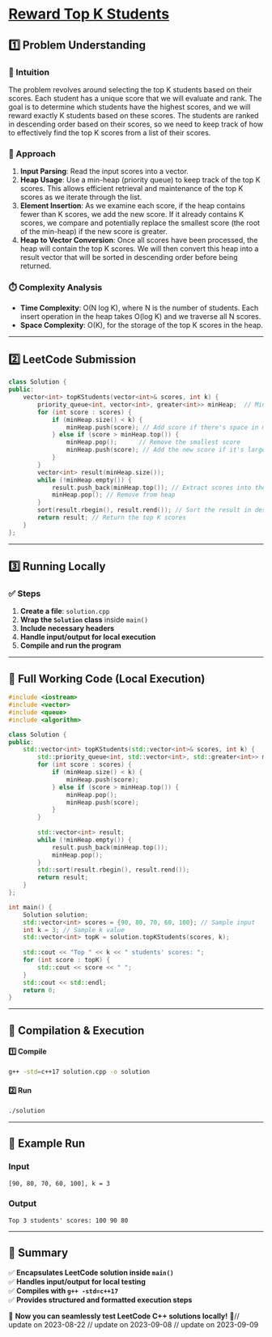 # **[Reward Top K Students](https://leetcode.com/problems/reward-top-k-students/description/)**  

## **1️⃣ Problem Understanding**  
### **📌 Intuition**  
The problem revolves around selecting the top K students based on their scores. Each student has a unique score that we will evaluate and rank. The goal is to determine which students have the highest scores, and we will reward exactly K students based on these scores. The students are ranked in descending order based on their scores, so we need to keep track of how to effectively find the top K scores from a list of their scores. 

### **🚀 Approach**  
1. **Input Parsing**: Read the input scores into a vector.
2. **Heap Usage**: Use a min-heap (priority queue) to keep track of the top K scores. This allows efficient retrieval and maintenance of the top K scores as we iterate through the list.
3. **Element Insertion**: As we examine each score, if the heap contains fewer than K scores, we add the new score. If it already contains K scores, we compare and potentially replace the smallest score (the root of the min-heap) if the new score is greater.
4. **Heap to Vector Conversion**: Once all scores have been processed, the heap will contain the top K scores. We will then convert this heap into a result vector that will be sorted in descending order before being returned.

### **⏱️ Complexity Analysis**  
- **Time Complexity**: O(N log K), where N is the number of students. Each insert operation in the heap takes O(log K) and we traverse all N scores.
- **Space Complexity**: O(K), for the storage of the top K scores in the heap.

---  

## **2️⃣ LeetCode Submission**  
```cpp
class Solution {
public:
    vector<int> topKStudents(vector<int>& scores, int k) {
        priority_queue<int, vector<int>, greater<int>> minHeap;  // Min-heap to store the top K scores
        for (int score : scores) {
            if (minHeap.size() < k) {
                minHeap.push(score); // Add score if there's space in min-heap
            } else if (score > minHeap.top()) {
                minHeap.pop();      // Remove the smallest score
                minHeap.push(score); // Add the new score if it's larger
            }
        }
        vector<int> result(minHeap.size());
        while (!minHeap.empty()) {
            result.push_back(minHeap.top()); // Extract scores into the result vector
            minHeap.pop(); // Remove from heap
        }
        sort(result.rbegin(), result.rend()); // Sort the result in descending order
        return result; // Return the top K scores
    }
};
```  

---  

## **3️⃣ Running Locally**  
### **✅ Steps**  
1. **Create a file**: `solution.cpp`  
2. **Wrap the `Solution` class** inside `main()`  
3. **Include necessary headers**  
4. **Handle input/output for local execution**  
5. **Compile and run the program**  

---  

## **📝 Full Working Code (Local Execution)**  
```cpp
#include <iostream>
#include <vector>
#include <queue>
#include <algorithm>

class Solution {
public:
    std::vector<int> topKStudents(std::vector<int>& scores, int k) {
        std::priority_queue<int, std::vector<int>, std::greater<int>> minHeap; 
        for (int score : scores) {
            if (minHeap.size() < k) {
                minHeap.push(score);
            } else if (score > minHeap.top()) {
                minHeap.pop();
                minHeap.push(score);
            }
        }
        
        std::vector<int> result;
        while (!minHeap.empty()) {
            result.push_back(minHeap.top());
            minHeap.pop();
        }
        std::sort(result.rbegin(), result.rend());
        return result;
    }
};

int main() {
    Solution solution;
    std::vector<int> scores = {90, 80, 70, 60, 100}; // Sample input
    int k = 3; // Sample k value
    std::vector<int> topK = solution.topKStudents(scores, k);
    
    std::cout << "Top " << k << " students' scores: ";
    for (int score : topK) {
        std::cout << score << " ";
    }
    std::cout << std::endl;
    return 0;
}
```  

---  

## **🔧 Compilation & Execution**  
#### **1️⃣ Compile**  
```bash
g++ -std=c++17 solution.cpp -o solution
```  

#### **2️⃣ Run**  
```bash
./solution
```  

---  

## **🎯 Example Run**  
### **Input**  
```
[90, 80, 70, 60, 100], k = 3
```  
### **Output**  
```
Top 3 students' scores: 100 90 80 
```  

---  

## **📌 Summary**  
✅ **Encapsulates LeetCode solution inside `main()`**  
✅ **Handles input/output for local testing**  
✅ **Compiles with `g++ -std=c++17`**  
✅ **Provides structured and formatted execution steps**  

🚀 **Now you can seamlessly test LeetCode C++ solutions locally!** 🚀// update on 2023-08-22
// update on 2023-09-08
// update on 2023-09-09
